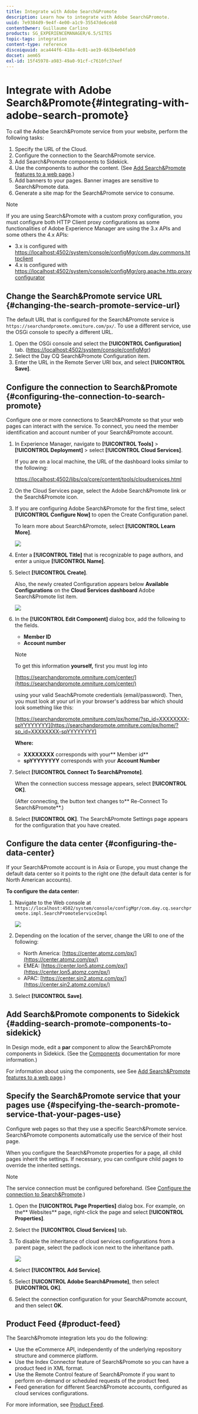 ```yaml
---
title: Integrate with Adobe Search&Promote
description: Learn how to integrate with Adobe Search&Promote.
uuid: 7e9384d9-9e4f-4e00-a1c9-35547de6ceb8
contentOwner: Guillaume Carlino
products: SG_EXPERIENCEMANAGER/6.5/SITES
topic-tags: integration
content-type: reference
discoiquuid: aca444f6-418a-4c01-ae19-663b4e04fab9
docset: aem65
exl-id: 15f45978-a983-49a0-91cf-c7610fc37eef
---
```

# Integrate with Adobe Search&Promote{#integrating-with-adobe-search-promote}

To call the Adobe Search&Promote service from your website, perform the following tasks:

1. Specify the URL of the Cloud.
1. Configure the connection to the Search&Promote service.
1. Add Search&Promote components to Sidekick.
1. Use the components to author the content. (See [Add Search&Promote features to a web page](/help/sites-authoring/search-and-promote.md).)
1. Add banners to your pages. Banner images are sensitive to Search&Promote data.
1. Generate a site map for the Search&Promote service to consume.

>[!NOTE]
>
>If you are using Search&Promote with a custom proxy configuration, you must configure both HTTP Client proxy configurations as some functionalities of Adobe Experience Manager are using the 3.x APIs and some others the 4.x APIs:
>
>* 3.x is configured with [https://localhost:4502/system/console/configMgr/com.day.commons.httpclient](https://localhost:4502/system/console/configMgr/com.day.commons.httpclient)
>* 4.x is configured with [https://localhost:4502/system/console/configMgr/org.apache.http.proxyconfigurator](https://localhost:4502/system/console/configMgr/org.apache.http.proxyconfigurator)
>

## Change the Search&Promote service URL {#changing-the-search-promote-service-url}

The default URL that is configured for the Search&Promote service is `https://searchandpromote.omniture.com/px/`. To use a different service, use the OSGi console to specify a different URL.

1. Open the OSGi console and select the **[!UICONTROL Configuration]** tab. ([https://localhost:4502/system/console/configMgr](https://localhost:4502/system/console/configMgr))
1. Select the Day CQ Search&Promote Configuration item.
1. Enter the URL in the Remote Server URI box, and select **[!UICONTROL Save]**.

## Configure the connection to Search&Promote {#configuring-the-connection-to-search-promote}

Configure one or more connections to Search&Promote so that your web pages can interact with the service. To connect, you need the member identification and account number of your Search&Promote account.

1. In Experience Manager, navigate to **[!UICONTROL Tools]** > **[!UICONTROL Deployment]** > select **[!UICONTROL Cloud Services]**.

   If you are on a local machine, the URL of the dashboard looks similar to the following:

   [https://localhost:4502/libs/cq/core/content/tools/cloudservices.html](https://localhost:4502/libs/cq/core/content/tools/cloudservices.html)

1. On the Cloud Services page, select the Adobe Search&Promote link or the Search&Promote icon.

1. If you are configuring Adobe Search&Promote for the first time, select **[!UICONTROL Configure Now]** to open the Create Configuration panel.

   To learn more about Search&Promote, select **[!UICONTROL Learn More]**.

   ![](assets/chlimage_1-59.png)

1. Enter a **[!UICONTROL Title]** that is recognizable to page authors, and enter a unique **[!UICONTROL Name]**.
1. Select **[!UICONTROL Create]**.

   Also, the newly created Configuration appears below **Available Configurations** on the **Cloud Services dashboard** Adobe Search&Promote list item.

   ![](assets/chlimage_1-60.png)

1. In the **[!UICONTROL Edit Component]** dialog box, add the following to the fields.

    * **Member ID**
    * **Account number**

   >[!NOTE]
   >
   >To get this information **yourself,** first you must log into
   >
   >[https://searchandpromote.omniture.com/center/](https://searchandpromote.omniture.com/center/)
   >
   >
   >using your valid Seach&Promote credentials (email/password).
   >Then, you must look at your url in your browser's address bar which should look something like this:
   >
   >[https://searchandpromote.omniture.com/px/home/?sp_id=XXXXXXXX-spYYYYYYYY](https://searchandpromote.omniture.com/px/home/?sp_id=XXXXXXXX-spYYYYYYYY)
   >
   >**Where:**
   >
   >    * **XXXXXXXX** corresponds with your** Member id**
   >    * **spYYYYYYYY** corresponds with your **Account Number**

1. Select **[!UICONTROL Connect To Search&Promote]**.

   When the connection success message appears, select **[!UICONTROL OK]**.

   (After connecting, the button text changes to** Re-Connect To Search&Promote**.)

1. Select **[!UICONTROL OK]**. The Search&Promote Settings page appears for the configuration that you have created.

## Configure the data center {#configuring-the-data-center}

If your Search&Promote account is in Asia or Europe, you must change the default data center so it points to the right one (the default data center is for North American accounts).

**To configure the data center:**

1. Navigate to the Web console at `https://localhost:4502/system/console/configMgr/com.day.cq.searchpromote.impl.SearchPromoteServiceImpl`

   ![](assets/chlimage_1-61.png)

1. Depending on the location of the server, change the URI to one of the following:

    * North America: [https://center.atomz.com/px/](https://center.atomz.com/px/)
    * EMEA: [https://center.lon5.atomz.com/px/](https://center.lon5.atomz.com/px/)
    * APAC: [https://center.sin2.atomz.com/px/](https://center.sin2.atomz.com/px/)

1. Select **[!UICONTROL Save]**.

## Add Search&Promote components to Sidekick {#adding-search-promote-components-to-sidekick}

In Design mode, edit a **par** component to allow the Search&Promote components in Sidekick. (See the [Components](/help/sites-developing/components.md#addinganewcomponenttotheparagraphsystemdesignmode) documentation for more information.)

For information about using the components, see See [Add Search&Promote features to a web page](/help/sites-authoring/search-and-promote.md).)

## Specify the Search&Promote service that your pages use {#specifying-the-search-promote-service-that-your-pages-use}

Configure web pages so that they use a specific Search&Promote service. Search&Promote components automatically use the service of their host page.

When you configure the Search&Promote properties for a page, all child pages inherit the settings. If necessary, you can configure child pages to override the inherited settings.

>[!NOTE]
>
>The service connection must be configured beforehand. (See [Configure the connection to Search&Promote](#connection).)

1. Open the **[!UICONTROL Page Properties]** dialog box. For example, on the** Websites** page, right-click the page and select **[!UICONTROL Properties]**.
1. Select the **[!UICONTROL Cloud Services]** tab.
1. To disable the inheritance of cloud services configurations from a parent page, select the padlock icon next to the inheritance path.

   ![](assets/sandpinheritpadlock.png)

1. Select **[!UICONTROL Add Service]**.
1. Select **[!UICONTROL Adobe Search&Promote]**, then select **[!UICONTROL OK]**.
1. Select the connection configuration for your Search&Promote account, and then select **OK**.

## Product Feed {#product-feed}

The Search&Promote integration lets you do the following:

* Use the eCommerce API, independently of the underlying repository structure and commerce platform.
* Use the Index Connector feature of Search&Promote so you can have a product feed in XML format.
* Use the Remote Control feature of Search&Promote if you want to perform on-demand or scheduled requests of the product feed.
* Feed generation for different Search&Promote accounts, configured as cloud services configurations.

For more information, see [Product Feed](/help/sites-administering/product-feed.md).

